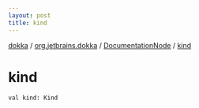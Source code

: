 ```yaml
---
layout: post
title: kind
---
```

[dokka](../../index.md) / [org.jetbrains.dokka](../index.md) / [DocumentationNode](index.md) / [kind](kind.md)

# kind

```
val kind: Kind
```
